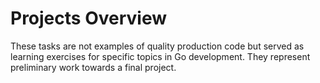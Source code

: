 # Projects Overview

These tasks are not examples of quality production code but served as learning exercises for specific topics in Go development. They represent preliminary work towards a final project.
